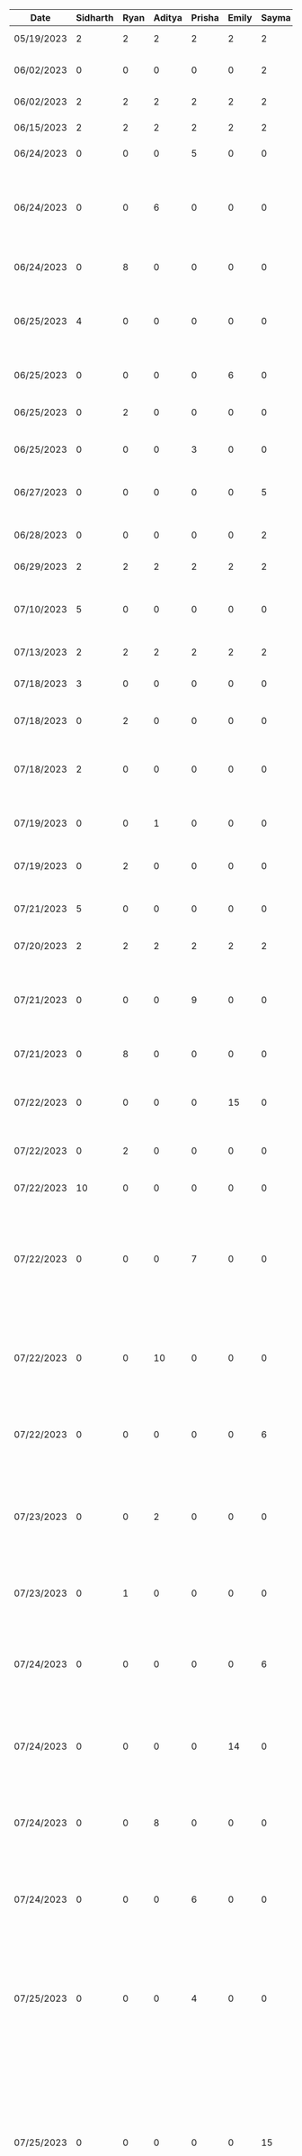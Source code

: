 | Date       | Sidharth | Ryan | Aditya | Prisha | Emily | Sayma | Task                             |
|------------|----------|------|--------|--------|-------|-------|----------------------------------|
|05/19/2023 |2|2|2|2|2|2|Brain storming ideas session|
|06/02/2023|0|0|0|0|0|2|Created mock-ups for UI of different key features|
|06/02/2023|2|2|2|2|2|2|D1: Proposal Document|
|06/15/2023|2|2|2|2|2|2|D2: Buddy Team's Evaluation|
|06/24/2023|0|0|0|5|0|0|Implemented running skeleton of app|
|06/24/2023|0|0|6|0|0|0|Created Notes scanning functionality using androidMLkit api in Java (contributions not visible for this as email was not configured) |
|06/24/2023|0|8|0|0|0|0| Set up + Created initial skeleton and frontend for calendar code
|06/25/2023|4|0|0|0|0|0|Converting Note Scanner code from Java to Kotlin and integrating with temporary dashboard for demoing purposes|
|06/25/2023|0|0|0|0|6|0|Set up firebase for project and set up google authentication|
|06/25/2023|0|2|0|0|0|0|Resolving merges with google authentication and calendar|
|06/25/2023|0|0|0|3|0|0|Created login activity and splash page for application |
|06/27/2023|0|0|0|0|0|5|Set up initial dashboard interface and calendar UI (front-end)|
|06/28/2023|0|0|0|0|0|2|Continue calendar (dark scheme) and logout UI|
|06/29/2023|2|2|2|2|2|2|D3: Prototype Document|
|07/10/2023|5|0|0|0|0|0|Setup firestore for Ace Project and setup codebase to access firestore from Kotlin files|
|07/13/2023|2|2|2|2|2|2|D4: Architecture Style Examples|
|07/18/2023|3|0|0|0|0|0|Extracted data from authentication to get UID for firestore|
|07/18/2023|0|2|0|0|0|0|Fixed bugs where calendar and camera were closing on 'Back'|
|07/18/2023|2|0|0|0|0|0|Update dashboard from ConstraintLayout to LinearLayout for easier future developement|
|07/19/2023|0|0|1|0|0|0|Updated email for project, contributions visible and updated image assets|
|07/19/2023|0|2|0|0|0|0|Added Profile to Dashboard + General UI fixes|
|07/21/2023|5|0|0|0|0|0|Developed Dialog Window and three splash screens to host all grade content|
|07/20/2023|2|2|2|2|2|2|D5: Design Pattern Examples|
|07/21/2023|0|0|0|9|0|0|Implemented frontend chat messaging functionality allowing users to send and recieve test messages and choose from contact list|
|07/21/2023|0|8|0|0|0|0|Frontend updates for profile|
|07/22/2023|0|0|0|0|15|0|Created backend for realtime messaging including realtime database in firebase & integrated with front-end|
|07/22/2023|0|2|0|0|0|0|Updates to profile UI + AndroidManifest|
|07/22/2023|10|0|0|0|0|0|Created UI and data retrieval from Firestore for grades and classes for a user|
|07/22/2023|0|0|0|7|0|0|Implemented frontend discussion forum functionality allowing grouped users to send and recieve test messages and choose from discussion topic list|
|07/22/2023|0|0|10|0|0|0|Experiment: PDF generation of scanned image to text directly to phone's internal storage. Result -> Permission error (SDK 33 issue) (legacy code in pdf_feature branch)|
|07/22/2023|0|0|0|0|0|6|Design main page UX, design icons, and refactor activity for functionality|
|07/23/2023|0|0|2|0|0|0|Created Firebase Storage to directly upload generated pdfs from app. Implemented UI to allow seamless access to pdf content directly downloaded to internal storage from firebase|
|07/23/2023|0|1|0|0|0|0|Profile UI edits + horizontal scrolling for course cards|
|07/24/2023|0|0|0|0|0|6|Make calendar interface close to mock-up schemes and create front-end/back-end for study recommendations based on grade performance|
|07/24/2023|0|0|0|0|14|0|Created backend for discussion (group-chat) feature including database in firebase & integrated with UI|
|07/24/2023|0|0|8|0|0|0|Redesigned the CameraActivity UI to match the theme. Fixed bugs and polished the transitions for pdf downloads using dialog boxes.
|07/24/2023|0|0|0|6|0|0|Redesigned chat messaging, contact list, discussion forum, discussoin topics UI layout|
|07/25/2023|0|0|0|4|0|0|Added sent notifications to indicate user's message is successfully sent and added navigation back to dashboard from chat contacts and discussion forum topics. Also redesigned profile layout |
|07/25/2023|0|0|0|0|0|15|Make UI fit on multiple devices, enhance performance insights graphics, update profile UI to match mock-ups, add ability to export user calendar into .ics file that directly loads into Google Calendar account, code profile UI to match application|
|07/25/2023|0|0|0|0|1|0|Added a bad word filter to prevent harrassment in direct messages/discussions|
|07/25/2023|0|6|0|0|0|0|Expanded on backend functionality for the pdf scanner so it shows up on the user's profile. Also conducted general testing and UI updates|
|07/25/2023|0|0|6|0|0|0|Experiment: Tried implementing push notifications for the chat message feature. Device tokens are not available and notification permissions required for SDK's later than Android Oreo. Code available on 'notification' branch|
|07/26/2023|0|0|1|0|0|0|UI enhancement for notes section in profile view.|
|07/26/2023|2|2|2|2|2|2|D6: Final Presentation|
